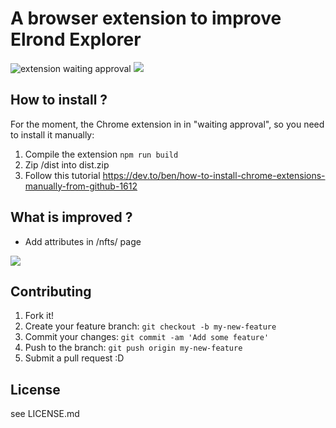 # A browser extension to improve Elrond Explorer

![extension waiting approval](https://img.shields.io/badge/Extension-Waiting%20Approval-orange)
![](https://img.shields.io/badge/The%20Best%20Extension%20Ever%3F-Yes-brightgreen)


## How to install ?

For the moment, the Chrome extension in in "waiting approval", so you need to install it manually: 

1. Compile the extension
```npm run build```
2. Zip /dist into dist.zip
3. Follow this tutorial
https://dev.to/ben/how-to-install-chrome-extensions-manually-from-github-1612

## What is improved ? 
- Add attributes in /nfts/ page

![](https://github.com/Theo-Farnole/elrond-explorer-enhanced/blob/main/images/explorer_001.png)

## Contributing
 
1. Fork it!
2. Create your feature branch: `git checkout -b my-new-feature`
3. Commit your changes: `git commit -am 'Add some feature'`
4. Push to the branch: `git push origin my-new-feature`
5. Submit a pull request :D
 
## License
 
see LICENSE.md
